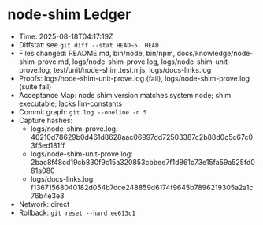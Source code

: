 # node-shim Ledger

- Time: 2025-08-18T04:17:19Z
- Diffstat: see `git diff --stat HEAD~5..HEAD`
- Files changed: README.md, bin/node, bin/npm,
  docs/knowledge/node-shim-prove.md, logs/node-shim-prove.log,
  logs/node-shim-unit-prove.log, test/unit/node-shim.test.mjs,
  logs/docs-links.log
- Proofs: logs/node-shim-unit-prove.log (fail), logs/node-shim-prove.log (suite
  fail)
- Acceptance Map: node shim version matches system node; shim executable; lacks
  llm-constants
- Commit graph: `git log --oneline -n 5`
- Capture hashes:
  - logs/node-shim-prove.log:
    40210d78629b0d461d8628aac06997dd72503387c2b88d0c5c67c03f5ed181ff
  - logs/node-shim-unit-prove.log:
    2bac8f48cd19cb830f9c15a320853cbbee7f1d861c73e15fa59a525fd081a080
  - logs/docs-links.log:
    f13671568040182d054b7dce248859d6174f9645b7896219305a2a1c76b4e3e3
- Network: direct
- Rollback: `git reset --hard ee613c1`
